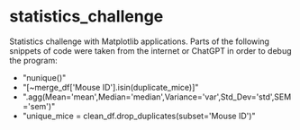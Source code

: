 # statistics_challenge
Statistics challenge with Matplotlib applications.
Parts of the following snippets of code were taken from the internet or ChatGPT in order to debug the program:
- "nunique()"
- "[~merge_df['Mouse ID'].isin(duplicate_mice)]"
- ".agg(Mean='mean',Median='median',Variance='var',Std_Dev='std',SEM='sem')"
- "unique_mice = clean_df.drop_duplicates(subset='Mouse ID')"
